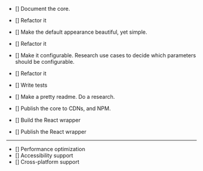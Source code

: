 - [] Document the core.
- [] Refactor it

- [] Make the default appearance beautiful, yet simple.
- [] Refactor it

- [] Make it configurable. Research use cases to decide which parameters should be configurable.
- [] Refactor it

- [] Write tests

- [] Make a pretty readme. Do a research.

- [] Publish the core to CDNs, and NPM.

- [] Build the React wrapper
- [] Publish the React wrapper

---

- [] Performance optimization
- [] Accessibility support
- [] Cross-platform support
